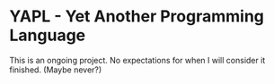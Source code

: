 # YAPL - Yet Another Programming Language

This is an ongoing project. No expectations for when I will consider it finished. (Maybe never?)
